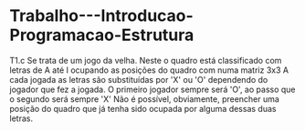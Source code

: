 # Trabalho---Introducao-Programacao-Estrutura
T1.c 
Se trata de um jogo da velha. Neste o quadro está classificado com letras de A até I ocupando as posições do quadro com numa
matriz 3x3
A cada jogada as letras são substituídas por 'X' ou 'O' dependendo do jogador que fez a jogada. O primeiro jogador sempre será 'O',
ao passo que o segundo será sempre 'X'
Não é possível, obviamente, preencher uma posição do quadro que já tenha sido ocupada por alguma dessas duas letras.
